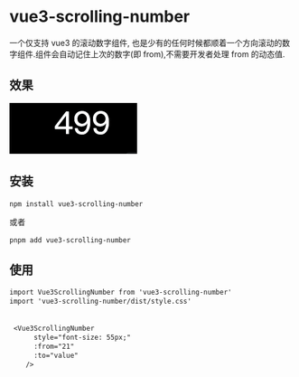 # vue3-scrolling-number
一个仅支持 vue3 的滚动数字组件, 也是少有的任何时候都顺着一个方向滚动的数字组件.组件会自动记住上次的数字(即 from),不需要开发者处理 from 的动态值.

## 效果

![img](https://raw.githubusercontent.com/niboac/vue3-scroll-number/main/public/scroll-number.gif)


## 安装
```
npm install vue3-scrolling-number
```
或者
```
pnpm add vue3-scrolling-number
```

## 使用
```
import Vue3ScrollingNumber from 'vue3-scrolling-number'
import 'vue3-scrolling-number/dist/style.css'

 
 <Vue3ScrollingNumber
      style="font-size: 55px;"
      :from="21"
      :to="value"
    />
```